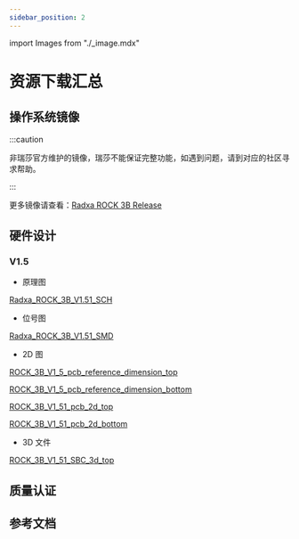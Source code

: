 ```yaml
---
sidebar_position: 2
---
```


import Images from "./\_image.mdx"

# 资源下载汇总

## 操作系统镜像

<Images loader={false} system_img={true} spi_img={false} />

:::caution

非瑞莎官方维护的镜像，瑞莎不能保证完整功能，如遇到问题，请到对应的社区寻求帮助。

:::

更多镜像请查看：[Radxa ROCK 3B Release](https://github.com/radxa-build/rock-3b/releases)

## 硬件设计

### V1.5

- 原理图

[Radxa_ROCK_3B_V1.51_SCH](https://dl.radxa.com/rock3/docs/hw/3b/Radxa_ROCK_3B_V1.51_SCH.pdf)

- 位号图

[Radxa_ROCK_3B_V1.51_SMD](https://dl.radxa.com/rock3/docs/hw/3b/Radxa_ROCK_3B_V1.51_SMD.pdf)

- 2D 图

[ROCK_3B_V1_5_pcb_reference_dimension_top](https://dl.radxa.com/rock3/docs/hw/3b/ROCK_3B_V1_5_pcb_reference_dimension_top.pdf)

[ROCK_3B_V1_5_pcb_reference_dimension_bottom](https://dl.radxa.com/rock3/docs/hw/3b/ROCK_3B_V1_5_pcb_reference_dimension_bottom.pdf)

[ROCK_3B_V1_51_pcb_2d_top](https://dl.radxa.com/rock3/docs/hw/3b/ROCK_3B_V1_51_pcb_2d_top.dxf)

[ROCK_3B_V1_51_pcb_2d_bottom](https://dl.radxa.com/rock3/docs/hw/3b/ROCK_3B_V1_51_pcb_2d_bottom.dxf)

- 3D 文件

[ROCK_3B_V1_51_SBC_3d_top](https://dl.radxa.com/rock3/docs/hw/3b/radxa_rock_3b_sbc_3d_v1.51.stp.zip)

## 质量认证

## 参考文档
